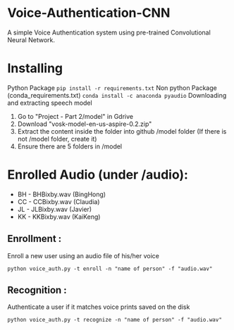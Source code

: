 # Voice-Authentication-CNN
A simple Voice Authentication system using pre-trained Convolutional Neural Network.


# Installing
Python Package
``pip install -r requirements.txt``
Non python Package (conda_requirements.txt)
``conda install -c anaconda pyaudio``
Downloading and extracting speech model
1. Go to "Project - Part 2/model" in Gdrive
2. Download "vosk-model-en-us-aspire-0.2.zip"
3. Extract the content inside the folder into github /model folder (If there is not /model folder, create it)
4. Ensure there are 5 folders in /model


# Enrolled Audio (under /audio):
* BH - BHBixby.wav (BingHong)
* CC - CCBixby.wav (Claudia)
* JL - JLBixby.wav (Javier)
* KK - KKBixby.wav (KaiKeng)


## Enrollment :
Enroll a new user using an audio file of his/her voice

``python voice_auth.py -t enroll -n "name of person" -f "audio.wav"``

 
## Recognition :
Authenticate a user if it matches voice prints saved on the disk

``python voice_auth.py -t recognize -n "name of person" -f "audio.wav"``


